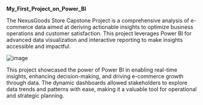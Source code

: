 **My_First_Project_on_Power_BI**

The NexusGoods Store Capstone Project is a comprehensive analysis of e-commerce data aimed at deriving actionable insights to optimize business operations and customer satisfaction. This project leverages Power BI for advanced data visualization and interactive reporting to make insights accessible and impactful.

![image](https://github.com/user-attachments/assets/f7fba908-e13a-4c0e-84e1-3e4b181a5724)  


This project showcased the power of Power BI in enabling real-time insights, enhancing decision-making, and driving e-commerce growth through data. The dynamic dashboards allowed stakeholders to explore data trends and patterns with ease, making it a valuable tool for operational and strategic planning.


